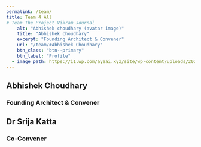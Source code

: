 ```yaml
---
permalink: /team/
title: Team 4 All
# Team The Project Vikram Journal
    alt: "Abhishek choudhary (avatar image)"
    title: "Abhishek choudhary"
    excerpt: "Founding Architect & Convener"
    url: "/team/#Abhishek Choudhary"
    btn_class: "btn--primary"
    btn_label: "Profile"
  - image_path: https://i1.wp.com/ayeai.xyz/site/wp-content/uploads/2020/03/IMG-20200313-WA0015-scaled.jpg?w=767&ssl=1
---
```

## Abhishek Choudhary
### Founding Architect & Convener

## Dr Srija Katta
### Co-Convener

